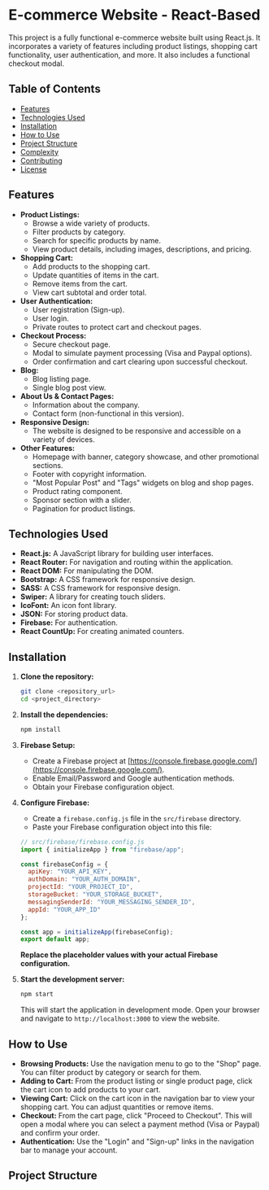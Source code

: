 # E-commerce Website - React-Based

This project is a fully functional e-commerce website built using React.js. It incorporates a variety of features including product listings, shopping cart functionality, user authentication, and more.  It also includes a functional checkout modal.

## Table of Contents

- [Features](#features)
- [Technologies Used](#technologies-used)
- [Installation](#installation)
- [How to Use](#how-to-use)
- [Project Structure](#project-structure)
- [Complexity](#complexity)
- [Contributing](#contributing)
- [License](#license)

## Features

*   **Product Listings:**
    *   Browse a wide variety of products.
    *   Filter products by category.
    *   Search for specific products by name.
    *   View product details, including images, descriptions, and pricing.
*   **Shopping Cart:**
    *   Add products to the shopping cart.
    *   Update quantities of items in the cart.
    *   Remove items from the cart.
    *   View cart subtotal and order total.
*   **User Authentication:**
    *   User registration (Sign-up).
    *   User login.
    *   Private routes to protect cart and checkout pages.
*   **Checkout Process:**
    *   Secure checkout page.
    *   Modal to simulate payment processing (Visa and Paypal options).
    *   Order confirmation and cart clearing upon successful checkout.
*   **Blog:**
    *   Blog listing page.
    *   Single blog post view.
*   **About Us & Contact Pages:**
    *   Information about the company.
    *   Contact form (non-functional in this version).
*   **Responsive Design:**
    *   The website is designed to be responsive and accessible on a variety of devices.
*   **Other Features:**
    *   Homepage with banner, category showcase, and other promotional sections.
    *   Footer with copyright information.
    *   "Most Popular Post" and "Tags" widgets on blog and shop pages.
    *   Product rating component.
    *   Sponsor section with a slider.
    *   Pagination for product listings.

## Technologies Used

*   **React.js:**  A JavaScript library for building user interfaces.
*   **React Router:** For navigation and routing within the application.
*   **React DOM:**  For manipulating the DOM.
*   **Bootstrap:**  A CSS framework for responsive design.
*   **SASS:** A CSS framework for responsive design.
*   **Swiper:**  A library for creating touch sliders.
*   **IcoFont:**  An icon font library.
*   **JSON:** For storing product data.
*   **Firebase:** For authentication.
*   **React CountUp:**  For creating animated counters.

## Installation

1.  **Clone the repository:**

    ```bash
    git clone <repository_url>
    cd <project_directory>
    ```

2.  **Install the dependencies:**

    ```bash
    npm install
    ```

3.  **Firebase Setup:**

    *   Create a Firebase project at [https://console.firebase.google.com/](https://console.firebase.google.com/).
    *   Enable Email/Password and Google authentication methods.
    *   Obtain your Firebase configuration object.

4.  **Configure Firebase:**

    *   Create a `firebase.config.js` file in the `src/firebase` directory.
    *   Paste your Firebase configuration object into this file:

    ```javascript
    // src/firebase/firebase.config.js
    import { initializeApp } from "firebase/app";

    const firebaseConfig = {
      apiKey: "YOUR_API_KEY",
      authDomain: "YOUR_AUTH_DOMAIN",
      projectId: "YOUR_PROJECT_ID",
      storageBucket: "YOUR_STORAGE_BUCKET",
      messagingSenderId: "YOUR_MESSAGING_SENDER_ID",
      appId: "YOUR_APP_ID"
    };

    const app = initializeApp(firebaseConfig);
    export default app;
    ```

    **Replace the placeholder values with your actual Firebase configuration.**

5.  **Start the development server:**

    ```bash
    npm start
    ```

    This will start the application in development mode. Open your browser and navigate to `http://localhost:3000` to view the website.

## How to Use

*   **Browsing Products:** Use the navigation menu to go to the "Shop" page.  You can filter product by category or search for them.
*   **Adding to Cart:** From the product listing or single product page, click the cart icon to add products to your cart.
*   **Viewing Cart:** Click on the cart icon in the navigation bar to view your shopping cart.  You can adjust quantities or remove items.
*   **Checkout:**  From the cart page, click "Proceed to Checkout".  This will open a modal where you can select a payment method (Visa or Paypal) and confirm your order.
*   **Authentication:** Use the "Login" and "Sign-up" links in the navigation bar to manage your account.

## Project Structure

